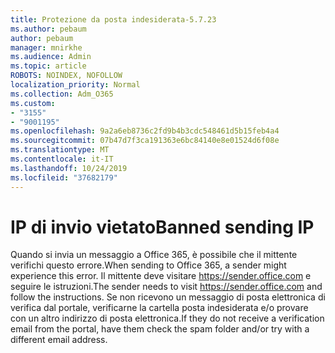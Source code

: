 ```yaml
---
title: Protezione da posta indesiderata-5.7.23
ms.author: pebaum
author: pebaum
manager: mnirkhe
ms.audience: Admin
ms.topic: article
ROBOTS: NOINDEX, NOFOLLOW
localization_priority: Normal
ms.collection: Adm_O365
ms.custom:
- "3155"
- "9001195"
ms.openlocfilehash: 9a2a6eb8736c2fd9b4b3cdc548461d5b15feb4a4
ms.sourcegitcommit: 07b47d7f3ca191363e6bc84140e8e01524d6f08e
ms.translationtype: MT
ms.contentlocale: it-IT
ms.lasthandoff: 10/24/2019
ms.locfileid: "37682179"
---
```

# <a name="banned-sending-ip"></a><span data-ttu-id="d131d-102">IP di invio vietato</span><span class="sxs-lookup"><span data-stu-id="d131d-102">Banned sending IP</span></span>

<span data-ttu-id="d131d-103">Quando si invia un messaggio a Office 365, è possibile che il mittente verifichi questo errore.</span><span class="sxs-lookup"><span data-stu-id="d131d-103">When sending to Office 365, a sender might experience this error.</span></span> <span data-ttu-id="d131d-104">Il mittente deve visitare https://sender.office.com e seguire le istruzioni.</span><span class="sxs-lookup"><span data-stu-id="d131d-104">The sender needs to visit https://sender.office.com and follow the instructions.</span></span>  <span data-ttu-id="d131d-105">Se non ricevono un messaggio di posta elettronica di verifica dal portale, verificarne la cartella posta indesiderata e/o provare con un altro indirizzo di posta elettronica.</span><span class="sxs-lookup"><span data-stu-id="d131d-105">If they do not receive a verification email from the portal, have them check the spam folder and/or try with a different email address.</span></span>